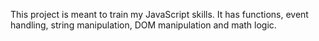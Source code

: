 This project is meant to train my JavaScript skills. It has functions, event handling, string manipulation, DOM manipulation and math logic.